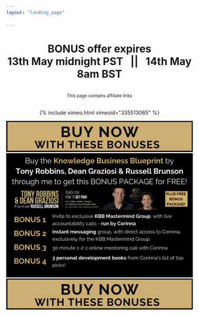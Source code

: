 ```yaml
---
layout: "landing_page"

---
```


<center>

<h1>
BONUS offer expires<br>
13th May midnight PST &nbsp;&nbsp;||&nbsp;&nbsp; 14th May 8am BST<br>
<p id="demo"></p>
</h1>
<sub>This page contains affiliate links</sub><br><br>

{% include vimeo.html vimeoid="335513065" %}

<a href="https://cl518.isrefer.com/go/kbborder/a1899" target="_blank">
  <img src="/i/Buttons/kbb-buy-now.png" alt="KBB buy now button">
</a>

<img src='/i/2019/kbb/bonus-page-header.png' alt='Header image offering additional bonuses for the Knowledge Business Blueprint by Tony Robbins, Dean Graziosi and Russell Brunson'>

<a href="https://cl518.isrefer.com/go/kbborder/a1899" target="_blank">
  <img src="/i/Buttons/kbb-buy-now.png" alt="KBB buy now button">
</a>

</center>

<!-- Display the countdown timer in an element -->


<script type="text/javascript" src="https://moment.github.io/luxon/global/luxon.min.js"></script>
<script type="text/javascript">
    // Set the date we're counting down to (in UTC)
    var end = luxon.DateTime.fromISO("2019-05-13T23:59:59-07:00");

    var second = 1000;
    var minute = 60 * second;
    var hour = 60 * minute;
    var day = 24 * hour;

    // Get todays date and time
    var date = new Date();
    var now = luxon.DateTime.local();
    var diff = end.diff(now);

    // Update the count down every 1 second
    var x = setInterval(function() {

        // Time calculations for days, hours, minutes and seconds
        var days = Math.floor(diff / day);
        var hours = Math.floor((diff % day) / hour);
        var minutes = Math.floor((diff % hour) / minute);
        var seconds = Math.floor((diff % minute) / second);

        // Display the result in the element with id="demo"
        document.getElementById("demo").innerHTML = days + "d " + hours + "h "
        + minutes + "m " + seconds + "s ";

        // If the count down is finished, write some text 
        if (diff < 0) {
            clearInterval(x);
            document.getElementById("demo").innerHTML = "OFFER IS NOW CLOSED";
        }

        diff = diff - second;

    }, second);
</script>






